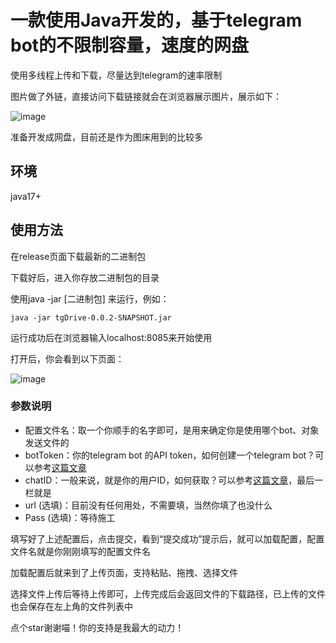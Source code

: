 # 一款使用Java开发的，基于telegram bot的不限制容量，速度的网盘

使用多线程上传和下载，尽量达到telegram的速率限制

图片做了外链，直接访问下载链接就会在浏览器展示图片，展示如下：

![image](https://github.com/user-attachments/assets/5cbe3228-e425-4ece-84ac-6f1616f54be9)

准备开发成网盘，目前还是作为图床用到的比较多

## 环境
java17+

## 使用方法
在release页面下载最新的二进制包

下载好后，进入你存放二进制包的目录

使用java -jar [二进制包] 来运行，例如：

```
java -jar tgDrive-0.0.2-SNAPSHOT.jar
```

运行成功后在浏览器输入localhost:8085来开始使用

打开后，你会看到以下页面：

![image](https://github.com/user-attachments/assets/d82ff412-f75f-4179-b0d7-89dcf88d73cc)

### 参数说明
- 配置文件名：取一个你顺手的名字即可，是用来确定你是使用哪个bot、对象发送文件的
- botToken：你的telegram bot 的API token，如何创建一个telegram bot？可以参考[这篇文章](https://skydevs.link/posts/tech/telegram_bot)
- chatID：一般来说，就是你的用户ID，如何获取？可以参考[这篇文章](https://skydevs.link/posts/tech/telegram_bot)，最后一栏就是
- url (选填)：目前没有任何用处，不需要填，当然你填了也没什么
- Pass (选填)：等待施工

填写好了上述配置后，点击提交，看到“提交成功”提示后，就可以加载配置，配置文件名就是你刚刚填写的配置文件名

加载配置后就来到了上传页面，支持粘贴、拖拽、选择文件

选择文件上传后等待上传即可，上传完成后会返回文件的下载路径，已上传的文件也会保存在左上角的文件列表中

点个star谢谢喵！你的支持是我最大的动力！
